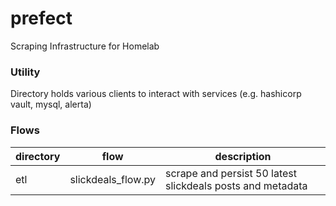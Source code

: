 # prefect
Scraping Infrastructure for Homelab


### Utility
Directory holds various clients to interact with services (e.g. hashicorp vault, mysql, alerta)

### Flows
| directory | flow               | description|
|-----------|--------------------|------------|
| etl       | slickdeals_flow.py | scrape and persist 50 latest slickdeals posts and metadata |


